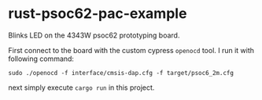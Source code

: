 # rust-psoc62-pac-example
Blinks LED on the 4343W psoc62 prototyping board.

First connect to the board with the custom cypress `openocd` tool. I run it with following command:
```
sudo ./openocd -f interface/cmsis-dap.cfg -f target/psoc6_2m.cfg
```

next simply execute `cargo run` in this project.
